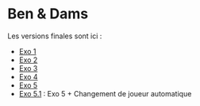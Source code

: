 # Ben & Dams

Les versions finales sont ici :
* [Exo 1](https://github.com/damienfern/DamsGame/releases/tag/1.0)
* [Exo 2](https://github.com/damienfern/DamsGame/releases/tag/2.0)
* [Exo 3](https://github.com/damienfern/DamsGame/releases/tag/3.0)
* [Exo 4](https://github.com/damienfern/DamsGame/releases/tag/4.0)
* [Exo 5](https://github.com/damienfern/DamsGame/releases/tag/5.0)
* [Exo 5.1](https://github.com/damienfern/DamsGame/releases/tag/5.1) : Exo 5 + Changement de joueur automatique